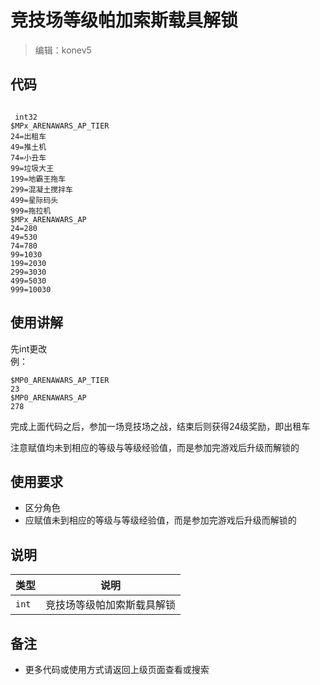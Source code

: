 # 竞技场等级帕加索斯载具解锁

>编辑：konev5



## 代码

```

 int32
$MPx_ARENAWARS_AP_TIER
24=出租车
49=推土机
74=小丑车
99=垃圾大王
199=地霸王拖车
299=混凝土搅拌车
499=星际码头
999=拖拉机
$MPx_ARENAWARS_AP
24=280
49=530
74=780
99=1030
199=2030
299=3030
499=5030
999=10030
```

## 使用讲解
先int更改<BR>
例：<BR>
```
$MP0_ARENAWARS_AP_TIER
23
$MP0_ARENAWARS_AP
278
```
完成上面代码之后，参加一场竞技场之战，结束后则获得24级奖励，即出租车<BR>

注意赋值均未到相应的等级与等级经验值，而是参加完游戏后升级而解锁的

## 使用要求
- 区分角色
- 应赋值未到相应的等级与等级经验值，而是参加完游戏后升级而解锁的




## 说明

|类型|说明|
|:-----|-----                           |
|`int`  |竞技场等级帕加索斯载具解锁 |



## 备注

- 更多代码或使用方式请返回上级页面查看或搜索

